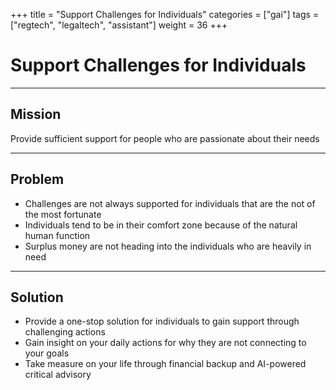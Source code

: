 +++
title = "Support Challenges for Individuals"
categories = ["gai"]
tags = ["regtech", "legaltech", "assistant"]
weight = 36
+++

# Support Challenges for Individuals

---

## Mission

Provide sufficient support for people who are passionate about their needs

---

## Problem

- Challenges are not always supported for individuals that are the not of the most fortunate
- Individuals tend to be in their comfort zone because of the natural human function
- Surplus money are not heading into the individuals who are heavily in need

---

## Solution

- Provide a one-stop solution for individuals to gain support through challenging actions
- Gain insight on your daily actions for why they are not connecting to your goals
- Take measure on your life through financial backup and AI-powered critical advisory
